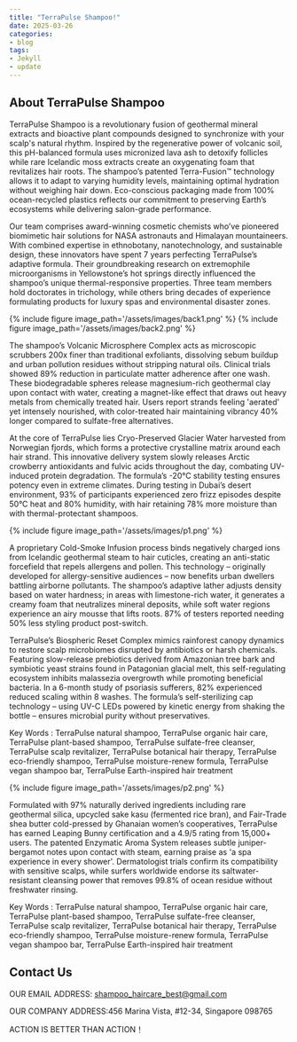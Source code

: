```yaml
---
title: "TerraPulse Shampoo!"
date: 2025-03-26
categories:
- blog
tags:
- Jekyll
- update
---
```


## About TerraPulse Shampoo

TerraPulse Shampoo is a revolutionary fusion of geothermal mineral extracts and bioactive plant compounds designed to synchronize with your scalp's natural rhythm. Inspired by the regenerative power of volcanic soil, this pH-balanced formula uses micronized lava ash to detoxify follicles while rare Icelandic moss extracts create an oxygenating foam that revitalizes hair roots. The shampoo’s patented Terra-Fusion™ technology allows it to adapt to varying humidity levels, maintaining optimal hydration without weighing hair down. Eco-conscious packaging made from 100% ocean-recycled plastics reflects our commitment to preserving Earth’s ecosystems while delivering salon-grade performance.

Our team comprises award-winning cosmetic chemists who’ve pioneered biomimetic hair solutions for NASA astronauts and Himalayan mountaineers. With combined expertise in ethnobotany, nanotechnology, and sustainable design, these innovators have spent 7 years perfecting TerraPulse’s adaptive formula. Their groundbreaking research on extremophile microorganisms in Yellowstone’s hot springs directly influenced the shampoo’s unique thermal-responsive properties. Three team members hold doctorates in trichology, while others bring decades of experience formulating products for luxury spas and environmental disaster zones.

{% include figure image_path='/assets/images/back1.png' %}
{% include figure image_path='/assets/images/back2.png' %}

The shampoo’s Volcanic Microsphere Complex acts as microscopic scrubbers 200x finer than traditional exfoliants, dissolving sebum buildup and urban pollution residues without stripping natural oils. Clinical trials showed 89% reduction in particulate matter adherence after one wash. These biodegradable spheres release magnesium-rich geothermal clay upon contact with water, creating a magnet-like effect that draws out heavy metals from chemically treated hair. Users report strands feeling 'aerated' yet intensely nourished, with color-treated hair maintaining vibrancy 40% longer compared to sulfate-free alternatives.

At the core of TerraPulse lies Cryo-Preserved Glacier Water harvested from Norwegian fjords, which forms a protective crystalline matrix around each hair strand. This innovative delivery system slowly releases Arctic crowberry antioxidants and fulvic acids throughout the day, combating UV-induced protein degradation. The formula’s -20°C stability testing ensures potency even in extreme climates. During testing in Dubai’s desert environment, 93% of participants experienced zero frizz episodes despite 50°C heat and 80% humidity, with hair retaining 78% more moisture than with thermal-protectant shampoos.

{% include figure image_path='/assets/images/p1.png' %}

A proprietary Cold-Smoke Infusion process binds negatively charged ions from Icelandic geothermal steam to hair cuticles, creating an anti-static forcefield that repels allergens and pollen. This technology – originally developed for allergy-sensitive audiences – now benefits urban dwellers battling airborne pollutants. The shampoo’s adaptive lather adjusts density based on water hardness; in areas with limestone-rich water, it generates a creamy foam that neutralizes mineral deposits, while soft water regions experience an airy mousse that lifts roots. 87% of testers reported needing 50% less styling product post-switch.

TerraPulse’s Biospheric Reset Complex mimics rainforest canopy dynamics to restore scalp microbiomes disrupted by antibiotics or harsh chemicals. Featuring slow-release prebiotics derived from Amazonian tree bark and symbiotic yeast strains found in Patagonian glacial melt, this self-regulating ecosystem inhibits malassezia overgrowth while promoting beneficial bacteria. In a 6-month study of psoriasis sufferers, 82% experienced reduced scaling within 8 washes. The formula’s self-sterilizing cap technology – using UV-C LEDs powered by kinetic energy from shaking the bottle – ensures microbial purity without preservatives.

Key Words : TerraPulse natural shampoo, TerraPulse organic hair care, TerraPulse plant-based shampoo, TerraPulse sulfate-free cleanser, TerraPulse scalp revitalizer, TerraPulse botanical hair therapy, TerraPulse eco-friendly shampoo, TerraPulse moisture-renew formula, TerraPulse vegan shampoo bar, TerraPulse Earth-inspired hair treatment

{% include figure image_path='/assets/images/p2.png' %}

Formulated with 97% naturally derived ingredients including rare geothermal silica, upcycled sake kasu (fermented rice bran), and Fair-Trade shea butter cold-pressed by Ghanaian women’s cooperatives, TerraPulse has earned Leaping Bunny certification and a 4.9/5 rating from 15,000+ users. The patented Enzymatic Aroma System releases subtle juniper-bergamot notes upon contact with steam, earning praise as 'a spa experience in every shower'. Dermatologist trials confirm its compatibility with sensitive scalps, while surfers worldwide endorse its saltwater-resistant cleansing power that removes 99.8% of ocean residue without freshwater rinsing.

Key Words : TerraPulse natural shampoo, TerraPulse organic hair care, TerraPulse plant-based shampoo, TerraPulse sulfate-free cleanser, TerraPulse scalp revitalizer, TerraPulse botanical hair therapy, TerraPulse eco-friendly shampoo, TerraPulse moisture-renew formula, TerraPulse vegan shampoo bar, TerraPulse Earth-inspired hair treatment

## Contact Us

OUR EMAIL ADDRESS: shampoo_haircare_best@gmail.com

OUR COMPANY ADDRESS:456 Marina Vista, #12-34, Singapore 098765

ACTION IS BETTER THAN ACTION！

